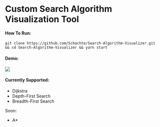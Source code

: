 # Custom Search Algorithm Visualization Tool

#### How To Run:
`git clone https://github.com/Schachte/Search-Algorithm-Visualizer.git && cd Search-Algorithm-Visualizer && yarn start`

#### Demo:

![](https://github.com/Schachte/Search-Algorithm-Visualizer/blob/master/giphy.gif?raw=true)

#### Currently Supported:

- Dijkstra
- Depth-First Search
- Breadth-First Search

Soon:
- A*
